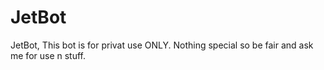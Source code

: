 # JetBot
JetBot, This bot is for privat use ONLY.
Nothing special so be fair and ask me for use n stuff. 
